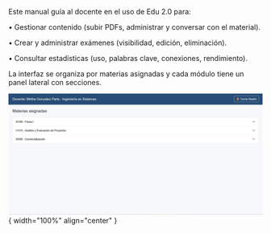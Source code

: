 Este manual guía al docente en el uso de Edu 2.0 para:  

 •	Gestionar contenido (subir PDFs, administrar y conversar con el material).  

 •	Crear y administrar exámenes (visibilidad, edición, eliminación).  

 •	Consultar estadísticas (uso, palabras clave, conexiones, rendimiento).  

La interfaz se organiza por materias asignadas y cada módulo tiene un panel lateral con secciones.  

![Docente-1](img/Docente-1.jpg){ width="100%" align="center" }

